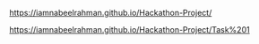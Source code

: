 https://iamnabeelrahman.github.io/Hackathon-Project/

https://iamnabeelrahman.github.io/Hackathon-Project/Task%201
